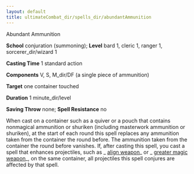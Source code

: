 ```yaml
---
layout: default
title: ultimateCombat_dir/spells_dir/abundantAmmunition
---
```

Abundant Ammunition

**School** conjuration (summoning); **Level** bard 1, cleric 1, ranger 1, sorcerer_dir/wizard 1

**Casting Time** 1 standard action

**Components** V, S, M_dir/DF (a single piece of ammunition)

**Target** one container touched

**Duration** 1 minute_dir/level

**Saving Throw** none; **Spell Resistance** no

When cast on a container such as a quiver or a pouch that contains nonmagical ammunition or shuriken (including masterwork ammunition or shuriken), at the start of each round this spell replaces any ammunition taken from the container the round before. The ammunition taken from the container the round before vanishes. If, after casting this spell, you cast a spell that enhances projectiles, such as _ [align weapon](../../spells_dir/alignWeapon#_align-weapon)_ or _ [greater magic weapon](../../spells_dir/magicWeapon#_magic-weapon-greater)_, on the same container, all projectiles this spell conjures are affected by that spell.

